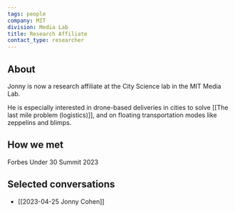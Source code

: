 ```yaml
---
tags: people
company: MIT
division: Media Lab
title: Research Affiliate
contact_type: researcher
---
```

## About
Jonny is now a research affiliate at the City Science lab in the MIT Media Lab.

He is especially interested in drone-based deliveries in cities to solve [[The last mile problem (logistics)]], and on floating transportation modes like zeppelins and blimps. 

## How we met
Forbes Under 30 Summit 2023

## Selected conversations
- [[2023-04-25 Jonny Cohen]]